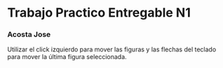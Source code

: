 # Trabajo Practico Entregable N1

### Acosta Jose

Utilizar el click izquierdo para mover las figuras y las flechas del teclado para mover la última figura seleccionada.